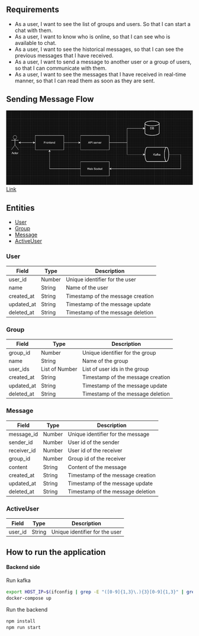 ## Requirements

- As a user, I want to see the list of groups and users. So that I can start a chat with them.
- As a user, I want to know who is online, so that I can see who is available to chat.
- As a user, I want to see the historical messages, so that I can see the previous messages that I have received.
- As a user, I want to send a message to another user or a group of users, so that I can communicate with them.
- As a user, I want to see the messages that I have received in real-time manner, so that I can read them as soon as they are sent.

## Sending Message Flow

![Alt text](./images/MessageFlow.png)
[Link](https://app.diagrams.net/#G1xkIwGFyjLixf2YvwYbx7equgge-gv3Jr#%7B%22pageId%22%3A%22Z649WcYwynlIUiUDtifl%22%7D)

## Entities

- [User](#user)
- [Group](#group)
- [Message](#message)
- [ActiveUser](#activeuser)

### User

| Field      | Type   | Description                       |
| ---------- | ------ | --------------------------------- |
| user_id    | Number | Unique identifier for the user    |
| name       | String | Name of the user                  |
| created_at | String | Timestamp of the message creation |
| updated_at | String | Timestamp of the message update   |
| deleted_at | String | Timestamp of the message deletion |

### Group

| Field      | Type           | Description                       |
| ---------- | -------------- | --------------------------------- |
| group_id   | Number         | Unique identifier for the group   |
| name       | String         | Name of the group                 |
| user_ids   | List of Number | List of user ids in the group     |
| created_at | String         | Timestamp of the message creation |
| updated_at | String         | Timestamp of the message update   |
| deleted_at | String         | Timestamp of the message deletion |

### Message

| Field       | Type   | Description                       |
| ----------- | ------ | --------------------------------- |
| message_id  | Number | Unique identifier for the message |
| sender_id   | Number | User id of the sender             |
| receiver_id | Number | User id of the receiver           |
| group_id    | Number | Group id of the receiver          |
| content     | String | Content of the message            |
| created_at  | String | Timestamp of the message creation |
| updated_at  | String | Timestamp of the message update   |
| deleted_at  | String | Timestamp of the message deletion |

### ActiveUser

| Field   | Type   | Description                    |
| ------- | ------ | ------------------------------ |
| user_id | String | Unique identifier for the user |

## How to run the application

#### Backend side

Run kafka

```bash
export HOST_IP=$(ifconfig | grep -E "([0-9]{1,3}\.){3}[0-9]{1,3}" | grep -v 127.0.0.1 | awk '{ print $2 }' | cut -f2 -d: | head -n1)
docker-compose up
```

Run the backend

```bash
npm install
npm run start
```
